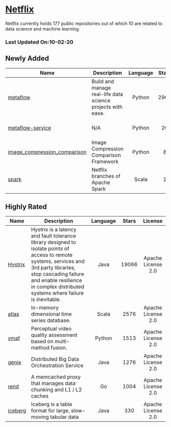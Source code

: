 # [Netflix](https://github.com/Netflix)

Netflix currently holds 177 public repositories out of which 10 are related to data science and machine learning.

 ### Last Updated On:10-02-20

## Newly Added

| Name | Description | Language | Stars | License |
| ---- | ----------- | :--------: | :-----: | :-------: |
| [metaflow](https://github.com/Netflix/metaflow) | Build and manage real-life data science projects with ease. | Python | 2906 | Apache License 2.0 |
| [metaflow-service](https://github.com/Netflix/metaflow-service) | N/A | Python | 20 | Apache License 2.0 |
| [image_compression_comparison](https://github.com/Netflix/image_compression_comparison) | Image Compression Comparison Framework | Python | 8 | Other |
| [spark](https://github.com/Netflix/spark) | Netflix branches of Apache Spark | Scala | 1 | Apache License 2.0 |

## Highly Rated

| Name | Description | Language | Stars | License |
| ---- | ----------- | :--------: | :-----: | :-------: |
 | [Hystrix](https://github.com/Netflix/Hystrix) | Hystrix is a latency and fault tolerance library designed to isolate points of access to remote systems, services and 3rd party libraries, stop cascading failure and enable resilience in complex distributed systems where failure is inevitable. | Java | 19066 | Apache License 2.0 |
| [atlas](https://github.com/Netflix/atlas) | In-memory dimensional time series database. | Scala | 2576 | Apache License 2.0 |
| [vmaf](https://github.com/Netflix/vmaf) | Perceptual video quality assessment based on multi-method fusion. | Python | 1513 | Apache License 2.0 |
| [genie](https://github.com/Netflix/genie) | Distributed Big Data Orchestration Service | Java | 1276 | Apache License 2.0 |
| [rend](https://github.com/Netflix/rend) | A memcached proxy that manages data chunking and L1 / L2 caches | Go | 1004 | Apache License 2.0 |
| [iceberg](https://github.com/Netflix/iceberg) | Iceberg is a table format for large, slow-moving tabular data | Java | 330 | Apache License 2.0 |
